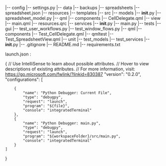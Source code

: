 
|-- config
    |-- settings.py
|-- data
    |-- backups
    |-- spreadsheets
        |-- spreadsheet.json
|-- resources
    |-- templates
|-- src
    |-- models
        |-- __init__.py
        |-- spreadsheet_model.py
    |-- qml
        |-- components
            |-- CellDelegate.qml
        |-- view
        |-- main.qml
        |-- resources.qrc
    |-- services
    |-- __init__.py
    |-- main.py
|-- tests
    |-- gui
        |-- test_user_workflows.py
        |-- test_window_flows.py
    |-- qml
        |-- components
            |-- Test_CellDelegate.qml
        |-- qmltest
        |-- Test_SpreadsheetView.qml
    |-- unit
        |-- test_models
        |-- test_services
    |-- __init__.py
|-- .gitignore
|-- README.md
|-- requirements.txt














launch.json :


{
    // Use IntelliSense to learn about possible attributes.
    // Hover to view descriptions of existing attributes.
    // For more information, visit: https://go.microsoft.com/fwlink/?linkid=830387
    "version": "0.2.0",
    "configurations": [
    
        {
            "name": "Python Debugger: Current File",
            "type": "debugpy",
            "request": "launch",
            "program": "${file}",
            "console": "integratedTerminal"
        },
        {
            "name": "Python Debugger: main.py",
            "type": "debugpy",
            "request": "launch",
            "program": "${workspaceFolder}/src/main.py",
            "console": "integratedTerminal"
        }
    ]
}